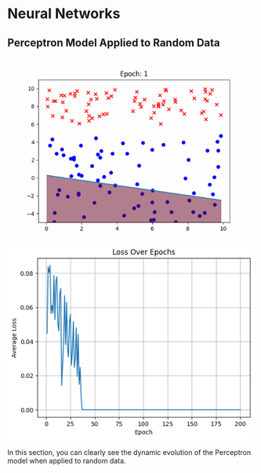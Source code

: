 # Neural Networks

## Perceptron Model Applied to Random Data

![Perceptron Evolution](https://github.com/yassine128/NeuralNets/blob/main/img/evolution.gif)
![Perceptron Loss](https://github.com/yassine128/NeuralNets/blob/main/img/loss.png)

In this section, you can clearly see the dynamic evolution of the Perceptron model when applied to random data.